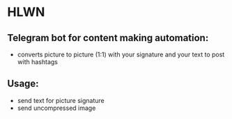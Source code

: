 # HLWN

## Telegram bot for content making automation:
- converts picture to picture (1:1) with your signature and your text to post with hashtags

## Usage:
- send text for picture signature
- send uncompressed image
